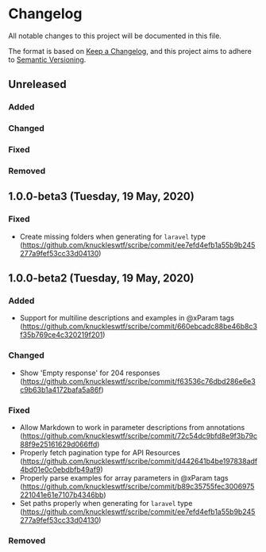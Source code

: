 # Changelog
All notable changes to this project will be documented in this file.

The format is based on [Keep a Changelog](https://keepachangelog.com/en/1.0.0/), and this project aims to adhere to [Semantic Versioning](https://semver.org/spec/v2.0.0.html).

## Unreleased
### Added

### Changed

### Fixed

### Removed

## 1.0.0-beta3 (Tuesday, 19 May, 2020)
### Fixed
- Create missing folders when generating for `laravel` type (https://github.com/knuckleswtf/scribe/commit/ee7efd4efb1a55b9b245277a9fef53cc33d04130)

## 1.0.0-beta2 (Tuesday, 19 May, 2020)
### Added
- Support for multiline descriptions and examples in @xParam tags (https://github.com/knuckleswtf/scribe/commit/660ebcadc88be46b8c3f35b769ce4c320219f201)

### Changed
- Show 'Empty response' for 204 responses (https://github.com/knuckleswtf/scribe/commit/f63536c76dbd286e6e3c9b63b1a4172bafa5a86f)

### Fixed
- Allow Markdown to work in parameter descriptions from annotations (https://github.com/knuckleswtf/scribe/commit/72c54dc9bfd8e9f3b79c88f9e25161629d066ffd)
- Properly fetch pagination type for API Resources (https://github.com/knuckleswtf/scribe/commit/d442641b4be197838adf4bd01e0c0ebdbfb49af9)
- Properly parse examples for array parameters in @xParam tags (https://github.com/knuckleswtf/scribe/commit/b89c35755fec3006975221041e61e7107b4346bb)
- Set paths properly when generating for `laravel` type (https://github.com/knuckleswtf/scribe/commit/ee7efd4efb1a55b9b245277a9fef53cc33d04130)

### Removed





